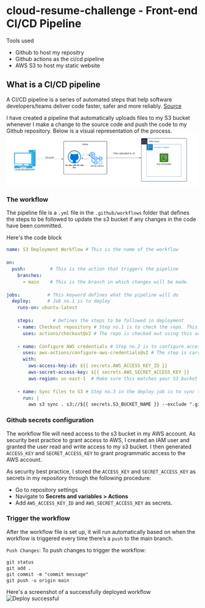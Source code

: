 # cloud-resume-challenge - Front-end CI/CD Pipeline
Tools used
- Github to host my repositry
- Github actions as the ci/cd pipeline
- AWS S3 to host my static website

## What is a CI/CD pipeline
A CI/CD pipeline is a series of automated steps that help software developers/teams deliver code faster, safer and more reliably. [Source](https://circleci.com/blog/what-is-a-ci-cd-pipeline/)

I have created a pipeline that automatically uploads files to my S3 bucket whenever I make a change to the source code and push the code to my Github repository. Below is a visual representation of the process.
![pipeline visualization](https://github.com/achenchi7/cloud-resume-challenge/blob/main/images/cicd2.png)

### The workflow
The pipeline file is a `.yml` file in the `.github/workflows` folder that defines the steps to be followed to update the s3 bucket if any changes in the code have been committed.


Here's the code block
```yml
name: S3 Deployment Workflow # This is the name of the workflow 

on:
  push:         # This is the action that triggers the pipeline
    branches: 
      - main    # This is the branch in which changes will be made.

jobs:          # This keyword defines what the pipeline will do 
  deploy:      # Job no.1 is to deploy
    runs-on: ubuntu-latest

    steps:       # Defines the steps to be followed in deployment
    - name: Checkout repository # Step no.1 is to check the repo. This is the name of the step. You can give it any name you want
      uses: actions/checkout@v2 # The repo is checked out using this action

    - name: Configure AWS credentials # Step no.2 is to configure access to your AWS.
      uses: aws-actions/configure-aws-credentials@v2 # The step is carried out using this action
      with:
        aws-access-key-id: ${{ secrets.AWS_ACCESS_KEY_ID }}
        aws-secret-access-key: ${{ secrets.AWS_SECRET_ACCESS_KEY }}
        aws-region: us-east-1  # Make sure this matches your S3 bucket region

    - name: Sync files to S3 # Step no.3 in the deploy job is to sync the files in the repo to my s3 bucket in AWS
      run: |
        aws s3 sync . s3://${{ secrets.S3_BUCKET_NAME }} --exclude ".git/*" --delete --content-type text/html
```
### Github secrets configuration
The workflow file will need access to the s3 bucket in my AWS account. As security best practice to grant access to AWS, I created an IAM user and granted the user read and write access to my s3 bucket. I then generated `ACCESS_KEY` and `SECRET_ACCESS_KEY` to grant programmatic access to the AWS account.

As security best practice, I stored the `ACCESS_KEY` and `SECRET_ACCESS_KEY` as secrets in my repository through the following procedure:
- Go to repository settings
- Navigate to **Secrets and variables > Actions**
- Add `AWS_ACCESS_KEY_ID` and `AWS_SECRET_ACCESS_KEY` as secrets.

### Trigger the workflow
After the workflow file is set up, it will run automatically based on when the workflow is triggered every time there’s a `push` to the main branch.

`Push Changes`: To push changes to trigger the workflow:
```git
git status
git add .
git commit -m "commit message"
git push -u origin main
```
Here's a screenshot of a successfully deployed workflow
![Deploy successful](https://github.com/achenchi7/cloud-resume-challenge/blob/main/images/Screenshot(205).png)
